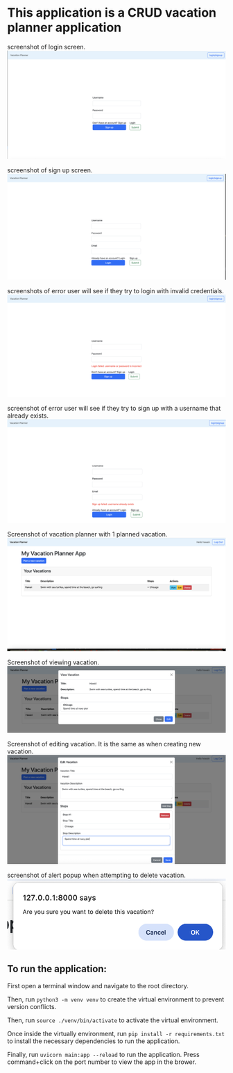 # This application is a CRUD vacation planner application
screenshot of login screen.
!["screenshot of login page."](./images-for-readme/login.png)

screenshot of sign up screen.
!["screenshot of signup page."](./images-for-readme/signup.png)

screenshots of error user will see if they try to login with invalid credentials.
!["screenshot of error message indicating invalid username or password"](./images-for-readme/username_or_password_is_incorrect.png)

screenshot of error user will see if they try to sign up with a username that already exists.
!["screenshot of error message indicating that the entered username already exists"](./images-for-readme/username_already_exists.png)

Screenshot of vacation planner with 1 planned vacation.
![screenshot of vacation planner with 1 planned vacation](./images-for-readme/all_vacations.png)

Screenshot of viewing vacation.
!["screenshot of viewing vacation."](./images-for-readme/view_vacation.png)

Screenshot of editing vacation. It is the same as when creating new vacation.
!["screenshot of editing vacation. It is the same as when creating new vacation."](./images-for-readme/edit_vacation.png)

screenshot of alert popup when attempting to delete vacation.
!["screenshot of alert popup when attempting to delete vacation."](./images-for-readme/alert-confirmation-when-attemping-to-delete-vacation.png)

## To run the application:
First open a terminal window and navigate to the root directory.

Then, run `python3 -m venv venv` to create the virtual environment to prevent version conflicts.

Then, run `source ./venv/bin/activate` to activate the virtual environment.

Once inside the virtually environment, run `pip install -r requirements.txt` to install the necessary dependencies to run the application.

Finally, run `uvicorn main:app --reload` to run the application. Press command+click on the port number to view the app in the brower.